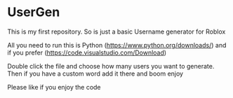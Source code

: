 # UserGen
This is my first repository. So is just a basic Username generator for Roblox

All you need to run this is Python (https://www.python.org/downloads/) and if you prefer (https://code.visualstudio.com/Download)

Double click the file and choose how many users you want to generate. Then if you have a custom word add it there and boom enjoy

Please like if you enjoy the code
